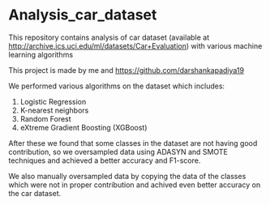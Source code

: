 # Analysis_car_dataset
This repository contains analysis of car dataset (available at http://archive.ics.uci.edu/ml/datasets/Car+Evaluation) with various machine learning algorithms

This project is made by me and https://github.com/darshankapadiya19

We performed various algorithms on the dataset which includes:
1. Logistic Regression
2. K-nearest neighbors
3. Random Forest
4. eXtreme Gradient Boosting (XGBoost)

After these we found that some classes in the dataset are not having good contribution, so we oversampled data using ADASYN and SMOTE techniques and achieved a better accuracy and F1-score.

We also manually oversampled data by copying the data of the classes which were not in proper contribution and achived even better accuracy on the car dataset.
